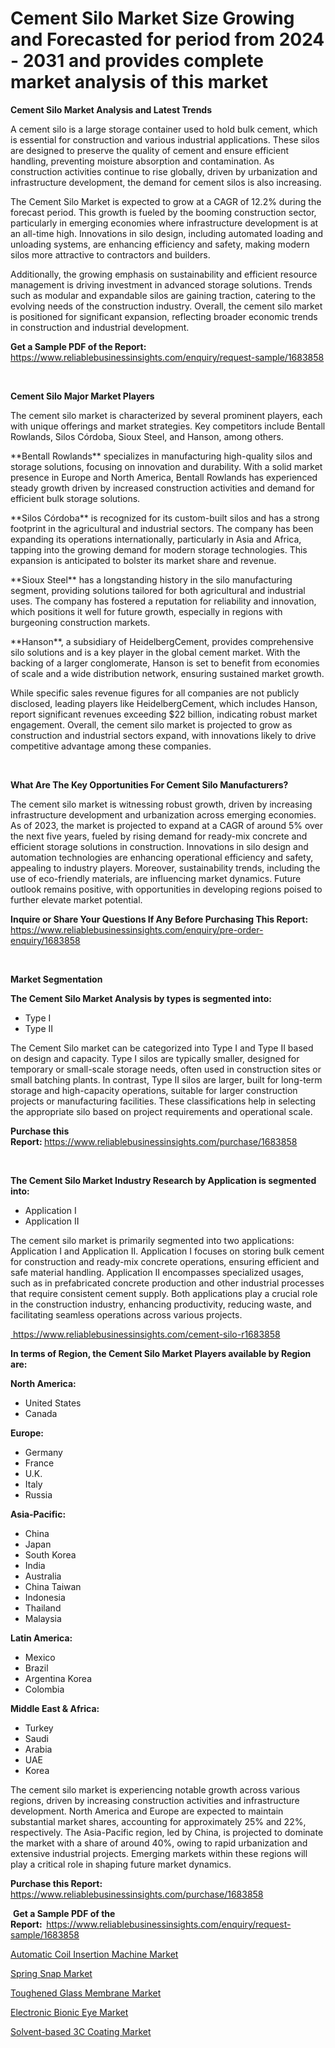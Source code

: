 <p><h1>Cement Silo Market Size Growing and Forecasted for period from 2024 - 2031 and provides complete market analysis of this market</h1></p><p><strong>Cement Silo Market Analysis and Latest Trends</strong></p>
<p><p>A cement silo is a large storage container used to hold bulk cement, which is essential for construction and various industrial applications. These silos are designed to preserve the quality of cement and ensure efficient handling, preventing moisture absorption and contamination. As construction activities continue to rise globally, driven by urbanization and infrastructure development, the demand for cement silos is also increasing.</p><p>The Cement Silo Market is expected to grow at a CAGR of 12.2% during the forecast period. This growth is fueled by the booming construction sector, particularly in emerging economies where infrastructure development is at an all-time high. Innovations in silo design, including automated loading and unloading systems, are enhancing efficiency and safety, making modern silos more attractive to contractors and builders.</p><p>Additionally, the growing emphasis on sustainability and efficient resource management is driving investment in advanced storage solutions. Trends such as modular and expandable silos are gaining traction, catering to the evolving needs of the construction industry. Overall, the cement silo market is positioned for significant expansion, reflecting broader economic trends in construction and industrial development.</p></p>
<p><strong>Get a Sample PDF of the Report:&nbsp;</strong> <a href="https://www.reliablebusinessinsights.com/enquiry/request-sample/1683858?utm_campaign=62&utm_medium=2&utm_source=Github&utm_content=ia&utm_term=15102024&utm_id=cement-silo">https://www.reliablebusinessinsights.com/enquiry/request-sample/1683858</a></p>
<p>&nbsp;</p>
<p><strong>Cement Silo Major Market Players</strong></p>
<p><p>The cement silo market is characterized by several prominent players, each with unique offerings and market strategies. Key competitors include Bentall Rowlands, Silos Córdoba, Sioux Steel, and Hanson, among others.</p><p>**Bentall Rowlands** specializes in manufacturing high-quality silos and storage solutions, focusing on innovation and durability. With a solid market presence in Europe and North America, Bentall Rowlands has experienced steady growth driven by increased construction activities and demand for efficient bulk storage solutions.</p><p>**Silos Córdoba** is recognized for its custom-built silos and has a strong footprint in the agricultural and industrial sectors. The company has been expanding its operations internationally, particularly in Asia and Africa, tapping into the growing demand for modern storage technologies. This expansion is anticipated to bolster its market share and revenue.</p><p>**Sioux Steel** has a longstanding history in the silo manufacturing segment, providing solutions tailored for both agricultural and industrial uses. The company has fostered a reputation for reliability and innovation, which positions it well for future growth, especially in regions with burgeoning construction markets.</p><p>**Hanson**, a subsidiary of HeidelbergCement, provides comprehensive silo solutions and is a key player in the global cement market. With the backing of a larger conglomerate, Hanson is set to benefit from economies of scale and a wide distribution network, ensuring sustained market growth.</p><p>While specific sales revenue figures for all companies are not publicly disclosed, leading players like HeidelbergCement, which includes Hanson, report significant revenues exceeding $22 billion, indicating robust market engagement. Overall, the cement silo market is projected to grow as construction and industrial sectors expand, with innovations likely to drive competitive advantage among these companies.</p></p>
<p>&nbsp;</p>
<p><strong>What Are The Key Opportunities For Cement Silo Manufacturers?</strong></p>
<p><p>The cement silo market is witnessing robust growth, driven by increasing infrastructure development and urbanization across emerging economies. As of 2023, the market is projected to expand at a CAGR of around 5% over the next five years, fueled by rising demand for ready-mix concrete and efficient storage solutions in construction. Innovations in silo design and automation technologies are enhancing operational efficiency and safety, appealing to industry players. Moreover, sustainability trends, including the use of eco-friendly materials, are influencing market dynamics. Future outlook remains positive, with opportunities in developing regions poised to further elevate market potential.</p></p>
<p><strong>Inquire or Share Your Questions If Any Before Purchasing This Report:</strong> <a href="https://www.reliablebusinessinsights.com/enquiry/pre-order-enquiry/1683858?utm_campaign=62&utm_medium=2&utm_source=Github&utm_content=ia&utm_term=15102024&utm_id=cement-silo">https://www.reliablebusinessinsights.com/enquiry/pre-order-enquiry/1683858</a></p>
<p>&nbsp;</p>
<p><strong>Market Segmentation</strong></p>
<p><strong>The Cement Silo Market Analysis by types is segmented into:</strong></p>
<p><ul><li>Type I</li><li>Type II</li></ul></p>
<p><p>The Cement Silo market can be categorized into Type I and Type II based on design and capacity. Type I silos are typically smaller, designed for temporary or small-scale storage needs, often used in construction sites or small batching plants. In contrast, Type II silos are larger, built for long-term storage and high-capacity operations, suitable for larger construction projects or manufacturing facilities. These classifications help in selecting the appropriate silo based on project requirements and operational scale.</p></p>
<p><strong>Purchase this Report:&nbsp;</strong><a href="https://www.reliablebusinessinsights.com/purchase/1683858?utm_campaign=62&utm_medium=2&utm_source=Github&utm_content=ia&utm_term=15102024&utm_id=cement-silo">https://www.reliablebusinessinsights.com/purchase/1683858</a></p>
<p>&nbsp;</p>
<p><strong>The Cement Silo Market Industry Research by Application is segmented into:</strong></p>
<p><ul><li>Application I</li><li>Application II</li></ul></p>
<p><p>The cement silo market is primarily segmented into two applications: Application I and Application II. Application I focuses on storing bulk cement for construction and ready-mix concrete operations, ensuring efficient and safe material handling. Application II encompasses specialized usages, such as in prefabricated concrete production and other industrial processes that require consistent cement supply. Both applications play a crucial role in the construction industry, enhancing productivity, reducing waste, and facilitating seamless operations across various projects.</p></p>
<p><a href="https://www.reliablebusinessinsights.com/cement-silo-r1683858?utm_campaign=62&utm_medium=2&utm_source=Github&utm_content=ia&utm_term=15102024&utm_id=cement-silo">&nbsp;https://www.reliablebusinessinsights.com/cement-silo-r1683858</a></p>
<p><strong>In terms of Region, the Cement Silo Market Players available by Region are:</strong></p>
<p>
    <p> <strong> North America: </strong>
        <ul>
            <li>United States</li>
            <li>Canada</li>
        </ul>
        </p> 
    <p> <strong> Europe: </strong>
        <ul>
            <li>Germany</li>
            <li>France</li>
            <li>U.K.</li>
            <li>Italy</li>
            <li>Russia</li>
        </ul>
        </p> 
    <p> <strong> Asia-Pacific: </strong>
        <ul>
            <li>China</li>
            <li>Japan</li>
            <li>South Korea</li>
            <li>India</li>
            <li>Australia</li>
            <li>China Taiwan</li>
            <li>Indonesia</li>
            <li>Thailand</li>
            <li>Malaysia</li>
        </ul>
        </p> 
    <p> <strong> Latin America: </strong>
        <ul>
            <li>Mexico</li>
            <li>Brazil</li>
            <li>Argentina Korea</li>
            <li>Colombia</li>
        </ul>
        </p> 
    <p> <strong> Middle East & Africa: </strong>
        <ul>
            <li>Turkey</li>
            <li>Saudi</li>
            <li>Arabia</li>
            <li>UAE</li>
            <li>Korea</li>
        </ul>
    </p>
    </p>
<p><p>The cement silo market is experiencing notable growth across various regions, driven by increasing construction activities and infrastructure development. North America and Europe are expected to maintain substantial market shares, accounting for approximately 25% and 22%, respectively. The Asia-Pacific region, led by China, is projected to dominate the market with a share of around 40%, owing to rapid urbanization and extensive industrial projects. Emerging markets within these regions will play a critical role in shaping future market dynamics.</p></p>
<p><strong>Purchase this Report: </strong><a href="https://www.reliablebusinessinsights.com/purchase/1683858?utm_campaign=62&utm_medium=2&utm_source=Github&utm_content=ia&utm_term=15102024&utm_id=cement-silo">https://www.reliablebusinessinsights.com/purchase/1683858</a></p>
<p>&nbsp;<strong>Get a Sample PDF of the Report:&nbsp;&nbsp;</strong><a href="https://www.reliablebusinessinsights.com/enquiry/request-sample/1683858?utm_campaign=62&utm_medium=2&utm_source=Github&utm_content=ia&utm_term=15102024&utm_id=cement-silo">https://www.reliablebusinessinsights.com/enquiry/request-sample/1683858</a></p>
<p><strong></strong></p>
<p><p><a href="https://www.linkedin.com/pulse/automatic-coil-insertion-machine-market-overview-global-trends-li8he?trk=public_post_embed_feed-article-content&utm_campaign=62&utm_medium=2&utm_source=Github&utm_content=ia&utm_term=15102024&utm_id=cement-silo">Automatic Coil Insertion Machine Market</a></p><p><a href="https://github.com/MCGEE-CRANECaitlyn/Market-Research-Report-List-1/blob/main/spring-snap-market.md?utm_campaign=62&utm_medium=2&utm_source=Github&utm_content=ia&utm_term=15102024&utm_id=cement-silo">Spring Snap Market</a></p><p><a href="https://github.com/Annahawkins697/Market-Research-Report-List-1/blob/main/toughened-glass-membrane-market.md?utm_campaign=62&utm_medium=2&utm_source=Github&utm_content=ia&utm_term=15102024&utm_id=cement-silo">Toughened Glass Membrane Market</a></p><p><a href="https://www.linkedin.com/pulse/electronic-bionic-eye-market-trends-insights-type-application-l3lef?trk=public_post_embed_feed-article-content&utm_campaign=62&utm_medium=2&utm_source=Github&utm_content=ia&utm_term=15102024&utm_id=cement-silo">Electronic Bionic Eye Market</a></p><p><a href="https://www.linkedin.com/pulse/future-trends-global-solvent-based-3c-coating-market-insights-zo2rf?trk=public_post_embed_feed-article-content&utm_campaign=62&utm_medium=2&utm_source=Github&utm_content=ia&utm_term=15102024&utm_id=cement-silo">Solvent-based 3C Coating Market</a></p></p>